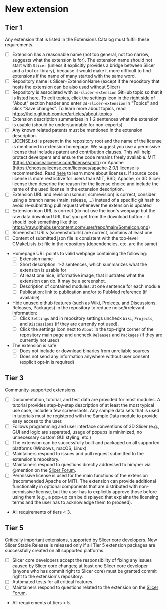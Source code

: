 <!--
Thank you for contributing to 3D Slicer!
- To add a new extension with this pull request: Please keep content of "New extension" section and put an 'x' in the brackets for each todo item to indicate that you have accomplished that prerequisite.
- To update an existing extension with this pull request: Please delete all text in this template and just describe which extension is updated and optionally tell us in a sentence what has been changed. To make extension updates easier in the future you may consider replacing specific git hash in your json file by a branch name (for example: `main` for Slicer Preview Releases; `(majorVersion).(minorVersion)` such as `5.6` for Slicer Stable Releases).
-->

# New extension

<!-- To make sure users can find your extension, understand what it is intended for and how to use it, please complete the checklist below. You do not need to complete all the item by the time you submit the pull request, but most likely the changes will only be merged if all the tasks are done. "Tier" of your extension will be determined based on the set of requirements you fulfill. See more information about the submission process here: https://slicer.readthedocs.io/en/latest/developer_guide/extensions.html.
 -->


## Tier 1

Any extension that is listed in the Extensions Catalog must fulfill these requirements.

- [ ] Extension has a reasonable name (not too general, not too narrow, suggests what the extension is for). The extension name should not start with `Slicer` (unless it explicitly provides a bridge between Slicer and a tool or library), because it would make it more difficult to find extensions if the name of many started with the same word.
- [ ] Repository name is Slicer+ExtensionName (except if the repository that hosts the extension can be also used without Slicer)
- [ ] Repository is associated with `3d-slicer-extension` GitHub topic so that it is listed [here](https://github.com/topics/3d-slicer-extension). To edit topics, click the settings icon in the right side of "About" section header and enter `3d-slicer-extension` in "Topics" and click "Save changes". To learn more about topics, read https://help.github.com/en/articles/about-topics
- [ ] Extension description summarizes in 1-2 sentences what the extension is usable (should be understandable for non-experts)
- [ ] Any known related patents must be mentioned in the extension description.
- [ ] LICENSE.txt is present in the repository root and the name of the license is mentioned in extension homepage. We suggest you use a permissive license that includes patent and contribution clauses. This will help protect developers and ensure the code remains freely available. MIT (https://choosealicense.com/licenses/mit/) or Apache (https://choosealicense.com/licenses/apache-2.0/) license is recommended. Read [here](https://opensource.guide/legal/#which-open-source-license-is-appropriate-for-my-project) to learn more about licenses. If source code license is more restrictive for users than MIT, BSD, Apache, or 3D Slicer license then describe the reason for the license choice and include the name of the used license in the extension description.
- [ ] Extension URL and revision (scmurl, scmrevision) is correct, consider using a branch name (main, release, ...) instead of a specific git hash to avoid re-submitting pull request whenever the extension is updated
- [ ] Extension icon URL is correct (do not use the icon's webpage but the raw data download URL that you get from the download button - it should look something like this: https://raw.githubusercontent.com/user/repo/main/SomeIcon.png)
- [ ] Screenshot URLs (screenshoturls) are correct, contains at least one
- [ ] Content of submitted json file is consistent with the top-level CMakeLists.txt file in the repository (dependencies, etc. are the same)
- Homepage URL points to valid webpage containing the following:
  - [ ] Extension name
  - [ ] Short description: 1-2 sentences, which summarizes what the extension is usable for
  - [ ] At least one nice, informative image, that illustrates what the extension can do. It may be a screenshot.
  - [ ] Description of contained modules: at one sentence for each module
  - [ ] Publication: link to publication and/or to PubMed reference (if available)
- Hide unused github features (such as Wiki, Projects, and Discussions, Releases, Packages) in the repository to reduce noise/irrelevant information:
  - [ ] Click `Settings` and in repository settings uncheck `Wiki`, `Projects`, and `Discussions` (if they are currently not used).
  - [ ] Click the settings icon next to `About` in the top-right corner of the repository main page and uncheck `Releases` and `Packages` (if they are currently not used)
- The extension is safe:
  - [ ] Does not include or download binaries from unreliable sources
  - [ ] Does not send any information anywhere without user consent (explicit opt-in is required)

## Tier 3

Community-supported extensions.

- [ ] Documentation, tutorial, and test data are provided for most modules. A tutorial provides step-by-step description of at least the most typical use case, include a few screenshots. Any sample data sets that is used in tutorials must be registered with the Sample Data module to provide easy access to the user.
- [ ] Follows programming and user interface conventions of 3D Slicer (e.g., GUI and logic are separated, usage of popups is minimized, no unnecessary custom GUI styling, etc.)
- [ ] The extension can be successfully built and packaged on all supported platforms (Windows, macOS, Linux)
- [ ] Maintainers respond to issues and pull request submitted to the extension's repository.
- [ ] Maintainers respond to questions directly addressed to him/her via @mention on the [Slicer Forum](https://discourse.slicer.org).
- [ ] Permissive license is used for the main functions of the extension (recommended Apache or MIT). The extension can provide additional functionality in optional components that are distributed with non-permissive license, but the user has to explicitly approve those before using them (e.g., a pop-up can be displayed that explains the licensing terms and the user has to acknowledge them to proceed).
- All requirements of tiers < 3.

## Tier 5

Critically important extensions, supported by Slicer core developers. New Slicer Stable Release is released only if all Tier 5 extension packages are successfully created on all supported platforms.

- [ ] Slicer core developers accept the responsibility of fixing any issues caused by Slicer core changes; at least one Slicer core developer (anyone who has commit right to Slicer core) must be granted commit right to the extension's repository.
- [ ] Automated tests for all critical features.
- [ ] Maintainers respond to questions related to the extension on the [Slicer Forum](https://discourse.slicer.org).
- All requirements of tiers < 5.

<!-- Feel free to add any questions or comments here. -->
